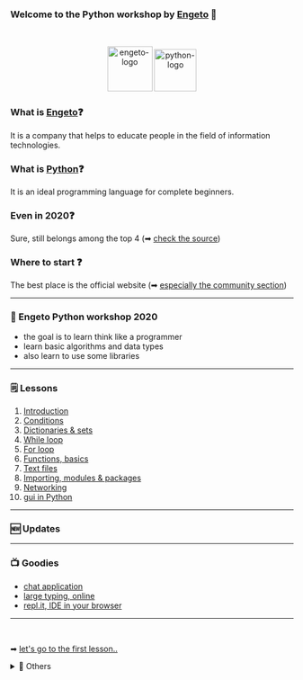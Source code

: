 ### Welcome to the Python workshop by [Engeto](https://engeto.cz/) 👋
<br />

<p align="center">
  <img alt="engeto-logo" width="80px" src="https://engeto.cz/wp-content/uploads/2019/01/engeto-square.png" />
  <img alt="python-logo" width="75px" src="https://hackaday.com/wp-content/uploads/2019/09/python-logo.png" />
</p>

### What is [Engeto](https://engeto.cz/o-nas/)❓
It is a company that helps to educate people in the field of information
technologies.

### What is [Python](https://www.python.org)❓
It is an ideal programming language for complete beginners.

### Even in 2020❓
Sure, still belongs among the top 4
(➡ [check the source](https://www.codingame.com/work/codingame-developer-survey-2020/#page6))

### Where to start ❓
The best place is the official website
(➡ [especially the community section](https://www.python.org/community/))

---

### 📓 Engeto Python workshop 2020
- the goal is to learn think like a programmer
- learn basic algorithms and data types
- also learn to use some libraries
---

### 🗒 Lessons
1. [Introduction](https://github.com/Bralor/python-workshop/tree/mh-dev/materials/01_introduction)
2. [Conditions](https://github.com/Bralor/python-workshop/tree/mh-dev/materials/02_conditions)
3. [Dictionaries & sets]()
4. [While loop](https://github.com/Bralor/python-workshop/tree/mh-dev/materials/03_loops)
5. [For loop]()
6. [Functions, basics]()
8. [Text files]()
10. [Importing, modules & packages]()
11. [Networking]()
12. [gui in Python]()
---

### 🆕 Updates
<!--START_SECTION:activities-->
<!--END_SECTION:activities-->

---

### 📺 Goodies
- [chat application](https://tlk.io/)
- [large typing, online](https://large-type.com/#*hello*)
- [repl.it, IDE in your browser](https://repl.it)
---
<br />

➡ [let's go to the first lesson..](https://github.com/Bralor/python-academy/tree/lekce01)

<details>
  <summary>🔽 Others</summary>

<!--START_SECTION:details-->
- 🐍 [Install Python](https://docs.python.org/3/using/index.html)
- 🗒 [LinkedIn](https://www.linkedin.com/in/matous-holinka/)
<!--END_SECTION:details-->

</details>


